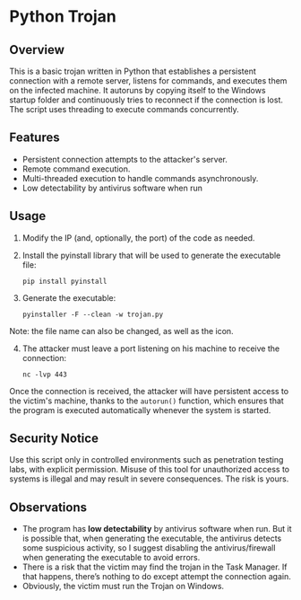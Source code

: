 # Python Trojan

## Overview
This is a basic trojan written in Python that establishes a persistent connection with a remote server, listens for commands, and executes them on the infected machine. It autoruns by copying itself to the Windows startup folder and continuously tries to reconnect if the connection is lost. The script uses threading to execute commands concurrently.

## Features
- Persistent connection attempts to the attacker's server.
- Remote command execution.
- Multi-threaded execution to handle commands asynchronously.
- Low detectability by antivirus software when run

## Usage
1. Modify the IP (and, optionally, the port) of the code as needed.
   
2. Install the pyinstall library that will be used to generate the executable file:
   ```
   pip install pyinstall
   ```

3. Generate the executable:
   ```
   pyinstaller -F --clean -w trojan.py
   ```

Note: the file name can also be changed, as well as the icon. 

4. The attacker must leave a port listening on his machine to receive the connection:
   ```
   nc -lvp 443
   ```

Once the connection is received, the attacker will have persistent access to the victim's machine, thanks to the `autorun()` function, which ensures that the program is executed automatically whenever the system is started.


## Security Notice
Use this script only in controlled environments such as penetration testing labs, with explicit permission. Misuse of this tool for unauthorized access to systems is illegal and may result in severe consequences. The risk is yours.

## Observations
- The program has **low detectability** by antivirus software when run. But it is possible that, when generating the executable, the antivirus detects some suspicious activity, so I suggest disabling the antivirus/firewall when generating the executable to avoid errors.
- There is a risk that the victim may find the trojan in the Task Manager. If that happens, there’s nothing to do except attempt the connection again.
- Obviously, the victim must run the Trojan on Windows.

